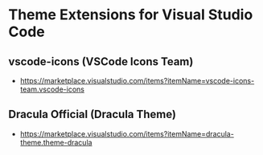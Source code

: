 # Theme Extensions for Visual Studio Code

## vscode-icons (VSCode Icons Team)

- <https://marketplace.visualstudio.com/items?itemName=vscode-icons-team.vscode-icons>

## Dracula Official (Dracula Theme)

- <https://marketplace.visualstudio.com/items?itemName=dracula-theme.theme-dracula>
